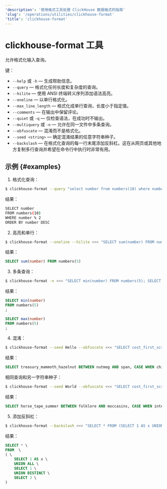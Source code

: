 ```yaml
---
'description': '使用格式工具处理 ClickHouse 数据格式的指南'
'slug': '/operations/utilities/clickhouse-format'
'title': 'clickhouse-format'
---
```



# clickhouse-format 工具

允许格式化输入查询。

键：

- `--help` 或 `-h` — 生成帮助信息。
- `--query` — 格式化任何长度和复杂度的查询。
- `--hilite` — 使用 ANSI 终端转义序列添加语法高亮。
- `--oneline` — 以单行格式化。
- `--max_line_length` — 格式化成单行查询，长度小于指定值。
- `--comments` — 在输出中保留评论。
- `--quiet` 或 `-q` — 仅检查语法，在成功时不输出。
- `--multiquery` 或 `-n` — 允许在同一文件中多条查询。
- `--obfuscate` — 混淆而不是格式化。
- `--seed <string>` — 确定混淆结果的任意字符串种子。
- `--backslash` — 在格式化查询的每一行末尾添加反斜杠。这在从网页或其他地方复制多行查询并希望在命令行中执行时非常有用。

## 示例 {#examples}

1. 格式化查询：

```bash
$ clickhouse-format --query "select number from numbers(10) where number%2 order by number desc;"
```

结果：

```bash
SELECT number
FROM numbers(10)
WHERE number % 2
ORDER BY number DESC
```

2. 高亮和单行：

```bash
$ clickhouse-format --oneline --hilite <<< "SELECT sum(number) FROM numbers(5);"
```

结果：

```sql
SELECT sum(number) FROM numbers(5)
```

3. 多条查询：

```bash
$ clickhouse-format -n <<< "SELECT min(number) FROM numbers(5); SELECT max(number) FROM numbers(5);"
```

结果：

```sql
SELECT min(number)
FROM numbers(5)
;

SELECT max(number)
FROM numbers(5)
;

```

4. 混淆：

```bash
$ clickhouse-format --seed Hello --obfuscate <<< "SELECT cost_first_screen BETWEEN a AND b, CASE WHEN x >= 123 THEN y ELSE NULL END;"
```

结果：

```sql
SELECT treasury_mammoth_hazelnut BETWEEN nutmeg AND span, CASE WHEN chive >= 116 THEN switching ELSE ANYTHING END;
```

相同查询和另一字符串种子：

```bash
$ clickhouse-format --seed World --obfuscate <<< "SELECT cost_first_screen BETWEEN a AND b, CASE WHEN x >= 123 THEN y ELSE NULL END;"
```

结果：

```sql
SELECT horse_tape_summer BETWEEN folklore AND moccasins, CASE WHEN intestine >= 116 THEN nonconformist ELSE FORESTRY END;
```

5. 添加反斜杠：

```bash
$ clickhouse-format --backslash <<< "SELECT * FROM (SELECT 1 AS x UNION ALL SELECT 1 UNION DISTINCT SELECT 3);"
```

结果：

```sql
SELECT * \
FROM  \
( \
    SELECT 1 AS x \
    UNION ALL \
    SELECT 1 \
    UNION DISTINCT \
    SELECT 3 \
)
```
